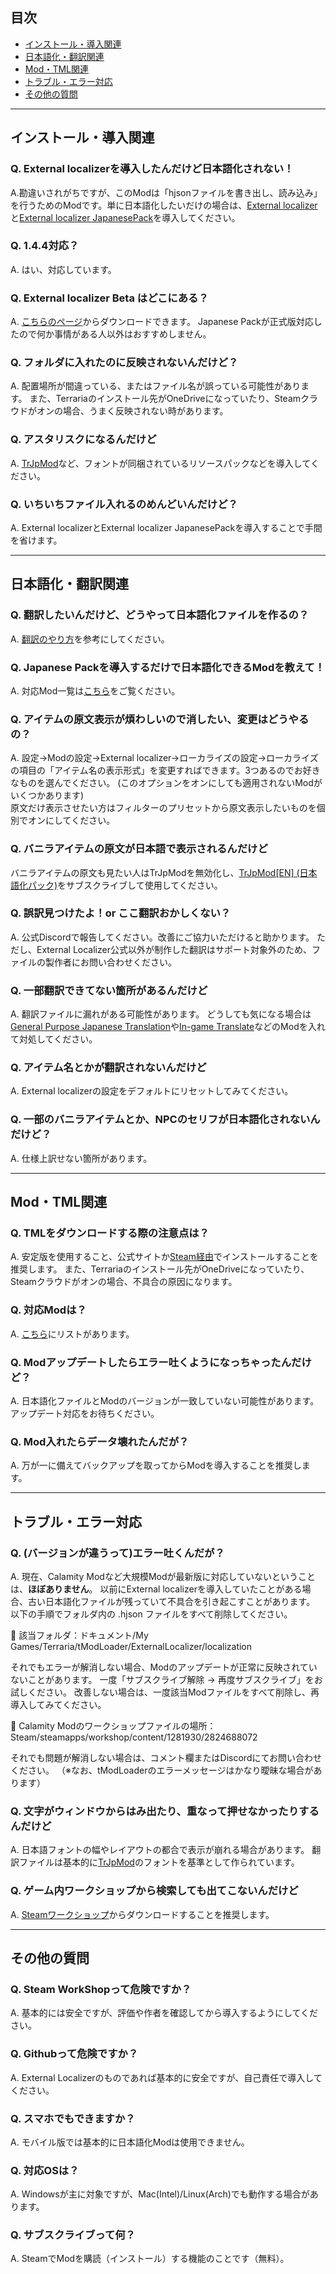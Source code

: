 
## 目次
- [インストール・導入関連](#インストール導入関連)
- [日本語化・翻訳関連](#日本語化翻訳関連)
- [Mod・TML関連](#modtml関連)
- [トラブル・エラー対応](#トラブルエラー対応)
- [その他の質問](#その他の質問)

---

## インストール・導入関連

### Q. External localizerを導入したんだけど日本語化されない！
A.勘違いされがちですが、このModは「hjsonファイルを書き出し、読み込み」を行うためのModです。単に日本語化したいだけの場合は、[External localizer](https://steamcommunity.com/sharedfiles/filedetails/?id=2986383249)と[External localizer JapanesePack](https://steamcommunity.com/sharedfiles/filedetails/?id=3401890281)を導入してください。

### Q. 1.4.4対応？
A. はい、対応しています。

### Q. External localizer Beta はどこにある？
A. [こちらのページ](https://steamcommunity.com/sharedfiles/filedetails/?id=3401926459)からダウンロードできます。
Japanese Packが正式版対応したので何か事情がある人以外はおすすめしません。

### Q. フォルダに入れたのに反映されないんだけど？
A. 配置場所が間違っている、またはファイル名が誤っている可能性があります。
また、Terrariaのインストール先がOneDriveになっていたり、Steamクラウドがオンの場合、うまく反映されない時があります。

### Q. アスタリスクになるんだけど
A. [TrJpMod](https://steamcommunity.com/sharedfiles/filedetails/?id=2865024243)など、フォントが同梱されているリソースパックなどを導入してください。

### Q. いちいちファイル入れるのめんどいんだけど？
A. External localizerとExternal localizer JapanesePackを導入することで手間を省けます。

---

## 日本語化・翻訳関連

### Q. 翻訳したいんだけど、どうやって日本語化ファイルを作るの？
A. [翻訳のやり方](翻訳のやり方)を参考にしてください。

### Q. Japanese Packを導入するだけで日本語化できるModを教えて！
A. 対応Mod一覧は[こちら](https://github.com/ExternalLocalizer/TMLHonyaku/blob/main/TranslatedMods.csv)をご覧ください。

### Q. アイテムの原文表示が煩わしいので消したい、変更はどうやるの？
A. 設定→Modの設定→External localizer→ローカライズの設定→ローカライズの項目の「アイテム名の表示形式」を変更すればできます。3つあるのでお好きなものを選んでください。
(このオプションをオンにしても適用されないModがいくつかあります)  
原文だけ表示させたい方はフィルターのプリセットから原文表示したいものを個別でオンにしてください。

### Q. バニラアイテムの原文が日本語で表示されるんだけど
バニラアイテムの原文も見たい人はTrJpModを無効化し、[TrJpMod[EN] (日本語化パック)](https://steamcommunity.com/sharedfiles/filedetails/?id=2865024243)をサブスクライブして使用してください。

### Q. 誤訳見つけたよ！or ここ翻訳おかしくない？
A. 公式Discordで報告してください。改善にご協力いただけると助かります。
ただし、External Localizer公式以外が制作した翻訳はサポート対象外のため、ファイルの製作者にお問い合わせください。

### Q. 一部翻訳できてない箇所があるんだけど
A. 翻訳ファイルに漏れがある可能性があります。
どうしても気になる場合は[General Purpose Japanese Translation](https://steamcommunity.com/sharedfiles/filedetails/?id=3363076331)や[In-game Translate](https://steamcommunity.com/sharedfiles/filedetails/?id=3001536716)などのModを入れて対処してください。

### Q. アイテム名とかが翻訳されないんだけど
A. External localizerの設定をデフォルトにリセットしてみてください。

### Q. 一部のバニラアイテムとか、NPCのセリフが日本語化されないんだけど？
A. 仕様上訳せない箇所があります。

---

## Mod・TML関連

### Q. TMLをダウンロードする際の注意点は？
A. 安定版を使用すること、公式サイトか[Steam経由](https://store.steampowered.com/app/1281930/tModLoader/)でインストールすることを推奨します。
また、Terrariaのインストール先がOneDriveになっていたり、Steamクラウドがオンの場合、不具合の原因になります。

### Q. 対応Modは？
A. [こちら](https://github.com/ExternalLocalizer/TMLHonyaku/blob/main/TranslatedMods.csv)にリストがあります。

### Q. Modアップデートしたらエラー吐くようになっちゃったんだけど？
A. 日本語化ファイルとModのバージョンが一致していない可能性があります。アップデート対応をお待ちください。

### Q. Mod入れたらデータ壊れたんだが？
A. 万が一に備えてバックアップを取ってからModを導入することを推奨します。

---

## トラブル・エラー対応

### Q. (バージョンが違うって)エラー吐くんだが？
A. 現在、Calamity Modなど大規模Modが最新版に対応していないということは、**ほぼありません**。
以前にExternal localizerを導入していたことがある場合、古い日本語化ファイルが残っていて不具合を引き起こすことがあります。
以下の手順でフォルダ内の .hjson ファイルをすべて削除してください。

📁 該当フォルダ：ドキュメント/My Games/Terraria/tModLoader/ExternalLocalizer/localization


それでもエラーが解消しない場合、Modのアップデートが正常に反映されていないことがあります。
一度「サブスクライブ解除 → 再度サブスクライブ」をお試しください。
改善しない場合は、一度該当Modファイルをすべて削除し、再導入してみてください。

📁 Calamity Modのワークショップファイルの場所：Steam/steamapps/workshop/content/1281930/2824688072

それでも問題が解消しない場合は、コメント欄またはDiscordにてお問い合わせください。
（※なお、tModLoaderのエラーメッセージはかなり曖昧な場合があります）

### Q. 文字がウィンドウからはみ出たり、重なって押せなかったりするんだけど
A. 日本語フォントの幅やレイアウトの都合で表示が崩れる場合があります。
翻訳ファイルは基本的に[TrJpMod](https://steamcommunity.com/sharedfiles/filedetails/?id=2864004486)のフォントを基準として作られています。

### Q. ゲーム内ワークショップから検索しても出てこないんだけど
A. [Steamワークショップ](https://steamcommunity.com/sharedfiles/filedetails/?id=2986383249)からダウンロードすることを推奨します。

---

## その他の質問

### Q. Steam WorkShopって危険ですか？
A. 基本的には安全ですが、評価や作者を確認してから導入するようにしてください。

### Q. Githubって危険ですか？
A. External Localizerのものであれば基本的に安全ですが、自己責任で導入してください。

### Q. スマホでもできますか？
A. モバイル版では基本的に日本語化Modは使用できません。

### Q. 対応OSは？
A. Windowsが主に対象ですが、Mac(Intel)/Linux(Arch)でも動作する場合があります。

### Q. サブスクライブって何？
A. SteamでModを購読（インストール）する機能のことです（無料）。
